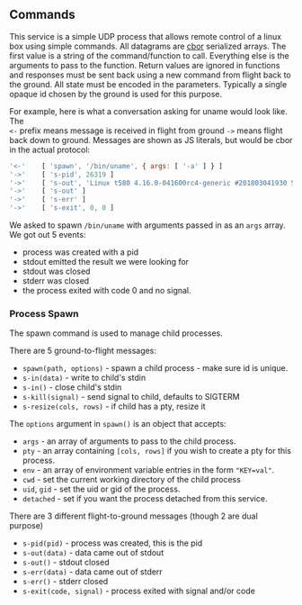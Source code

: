 ## Commands

This service is a simple UDP process that allows remote control of a
linux box using simple commands.  All datagrams are
[cbor](http://cbor.io/) serialized arrays.  The first value is a string of
the command/function to call.  Everything else is the arguments to pass to
the function.  Return values are ignored in functions and responses must be
sent back using a new command from flight back to the ground.  All state
must be encoded in the parameters.  Typically a single opaque id chosen by
the ground is used for this purpose.

For example, here is what a conversation asking for uname would look like. The  
`<-` prefix means message is received in flight from ground `->` means flight
back down to ground.  Messages are shown as JS literals, but would be cbor in
the actual protocol:

```js
'<-'	[ 'spawn', '/bin/uname', { args: [ '-a' ] } ]
'->'	[ 's-pid', 26319 ]
'->'	[ 's-out', 'Linux t580 4.16.0-041600rc4-generic #201803041930 SMP Mon Mar 5 00:32:34 UTC 2018 x86_64 x86_64 x86_64 GNU/Linux\n' ]
'->'	[ 's-out' ]
'->'	[ 's-err' ]
'->'	[ 's-exit', 0, 0 ]
```

We asked to spawn `/bin/uname` with arguments passed in as an `args` array.  We
got out 5 events:

- process was created with a pid
- stdout emitted the result we were looking for
- stdout was closed
- stderr was closed
- the process exited with code 0 and no signal.

### Process Spawn

The spawn command is used to manage child processes.

There are 5 ground-to-flight messages:

 - `spawn(path, options)` - spawn a child process - make sure id is unique.
 - `s-in(data)` - write to child's stdin
 - `s-in()` - close child's stdin
 - `s-kill(signal)` - send signal to child, defaults to SIGTERM
 - `s-resize(cols, rows)` - if child has a pty, resize it

The `options` argument in `spawn()` is an object that accepts:

 - `args` - an array of arguments to pass to the child process.
 - `pty` - an array containing `[cols, rows]` if you wish to create a pty
   for this process.
 - `env` - an array of environment variable entries in the form `"KEY=val"`.
 - `cwd` - set the current working directory of the child process
 - `uid`, `gid` - set the uid or gid of the process.
 - `detached` - set if you want the process detached from this service.

There are 3 different flight-to-ground messages (though 2 are dual purpose)

 - `s-pid(pid)` - process was created, this is the pid
 - `s-out(data)` - data came out of stdout
 - `s-out()` - stdout closed
 - `s-err(data)` - data came out of stderr
 - `s-err()` - stderr closed
 - `s-exit(code, signal)` - process exited with signal and/or code
